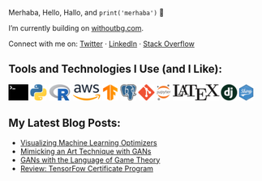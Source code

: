 Merhaba, Hello, Hallo, and `print('merhaba')` 👋

I’m currently building on [withoutbg.com](www.withoutbg.com). 

Connect with me on: 
<a href="https://www.linkedin.com/in/imrankocabiyik/" target="_blank">Twitter</i></a>
·
<a href="https://www.linkedin.com/in/imrankocabiyik/" target="_blank">LinkedIn</i></a>
·
<a href="https://stackoverflow.com/users/5070121/imran-kocabiyik" target="_blank">Stack Overflow</i></a>

## Tools and Technologies I Use (and I Like):  
![Linux](https://raw.githubusercontent.com/kocabiyik/kocabiyik/master/images/bash.png)
![Python](https://raw.githubusercontent.com/kocabiyik/kocabiyik/master/images/py.png)
![R](https://raw.githubusercontent.com/kocabiyik/kocabiyik/master/images/rstat.png)
![AWS](https://raw.githubusercontent.com/kocabiyik/kocabiyik/master/images/aws.png)
![TensorFlow](https://raw.githubusercontent.com/kocabiyik/kocabiyik/master/images/tf.png)
![Postgres](https://raw.githubusercontent.com/kocabiyik/kocabiyik/master/images/pg.png)
![Git](https://raw.githubusercontent.com/kocabiyik/kocabiyik/master/images/git.png)
![Jupyter](https://raw.githubusercontent.com/kocabiyik/kocabiyik/master/images/jupyter.png)
![Latex](https://raw.githubusercontent.com/kocabiyik/kocabiyik/master/images/latex.png)
![Django](https://raw.githubusercontent.com/kocabiyik/kocabiyik/master/images/dj.png)
![Shiny](https://raw.githubusercontent.com/kocabiyik/kocabiyik/master/images/shiny.png)

## My Latest Blog Posts:

- [Visualizing Machine Learning Optimizers](https://ikocabiyik.com/blog/en/visualizing-ml-optimizers/)
- [Mimicking an Art Technique with GANs](https://ikocabiyik.com/blog/en/replicating-loomis-method-with-gan-models/)
- [GANs with the Language of Game Theory](https://ikocabiyik.com/blog/en/gan-review/)
- [Review: TensorFow Certificate Program](https://ikocabiyik.com/blog/en/tensorflow-certificate-program/)
